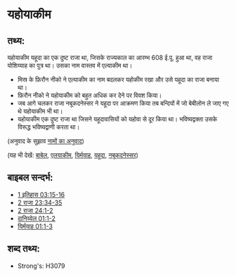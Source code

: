 # यहोयाकीम #

## तथ्य: ##

यहोयाकीम यहूदा का एक दुष्ट राजा था, जिसके राज्यकाल का आरम्भ 608 ई.पू. हुआ था, वह राजा योशिय्याह का पुत्र था। उसका नाम वास्तव में एल्याकीम था।

* मिस्र के फ़िरौन नीको ने एल्याकीम का नाम बदलकर यहोकीम रखा और उसे यहूदा का राजा बनाया था।
* फ़िरौन नीको ने यहोयाकीम को बहुत अधिक कर देने पर विवश किया।
* जब आगे चलकर राजा नबूकदनेस्सर ने यहूदा पर आक्रमण किया तब बन्दियों में जो बेबीलोन ले जाए गए थे यहोयाकीम भी था।
* यहोयाकीम एक दुष्ट राजा था जिसने यहूदावासियों को यहोवा से दूर किया था। भविष्यद्वक्ता उसके विरूद्ध भविष्यद्वाणी करता था।

(अनुवाद के सुझाव [नामों का अनुवाद](rc://en/ta/man/translate/translate-names))

(यह भी देखें: [बाबेल](../names/babylon.md), [एलयाकीम](../names/eliakim.md), [यिर्मयाह](../names/jeremiah.md), [यहूदा](../names/kingdomofjudah.md), [नबूकदनेस्सर](../names/nebuchadnezzar.md))

## बाइबल सन्दर्भ: ##

* [1 इतिहास 03:15-16](rc://en/tn/help/1ch/03/15)
* [2 राजा 23:34-35](rc://en/tn/help/2ki/23/34)
* [2 राजा 24:1-2](rc://en/tn/help/2ki/24/01)
* [दानिय्येल 01:1-2](rc://en/tn/help/dan/01/01)
* [यिर्मयाह 01:1-3](rc://en/tn/help/jer/01/01)

## शब्द तथ्य: ##

* Strong's: H3079
